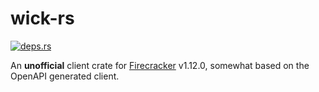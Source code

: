 # wick-rs

[![deps.rs](https://deps.rs/repo/github/ckatsak/wick-rs/status.svg)](https://deps.rs/repo/github/ckatsak/wick-rs)

An **unofficial** client crate for
[Firecracker](https://github.com/firecracker-microvm/firecracker) v1.12.0,
somewhat based on the OpenAPI generated client.
